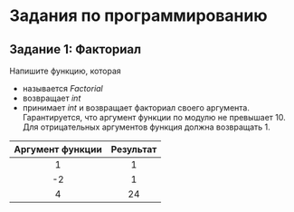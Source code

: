 # Задания по программированию

## Задание 1: Факториал

Напишите функцию, которая

* называется _Factorial_
* возвращает _int_
* принимает _int_ и возвращает факториал своего аргумента. Гарантируется, что аргумент функции по модулю не превышает 10. Для отрицательных аргументов функция должна возвращать 1.

|        Аргумент функции        |            Результат           |
|:------------------------------:|:------------------------------:|
| 1                              | 1                              |
| -2                             | 1                              |
| 4                              | 24                             |
